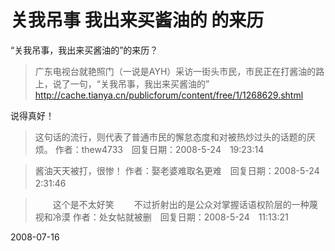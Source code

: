 # 关我吊事 我出来买酱油的 的来历

“关我吊事，我出来买酱油的”的来历？

> 广东电视台就艳照门（一说是AYH）采访一街头市民，市民正在打酱油的路上，说了一句，“关我吊事，我出来买酱油的”
> http://cache.tianya.cn/publicforum/content/free/1/1268629.shtml

说得真好！

> 这句话的流行，则代表了普通市民的懈怠态度和对被热炒过头的话题的厌烦。 
> 作者：thew4733　回复日期：2008-5-24　19:23:14　


>   酱油天天被打，很惨！
> 作者：娶老婆难取名更难　回复日期：2008-5-24　2:31:46　


>　　这个是不太好笑
>　　不过折射出的是公众对掌握话语权阶层的一种蔑视和冷漠
> 作者：处女帖就被删　回复日期：2008-5-24　11:13:21	　

	

2008-07-16